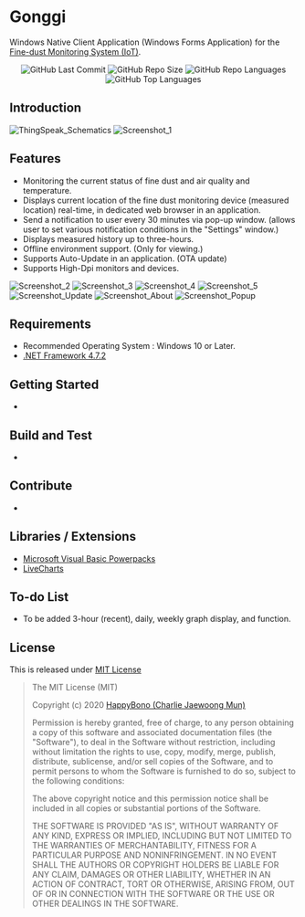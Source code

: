 # Gonggi
Windows Native Client Application (Windows Forms Application) for the [Fine-dust Monitoring System (IoT)](https://github.com/happybono/FinedustMonitorWithGPS).

<div align="center">
<img alt="GitHub Last Commit" src="https://img.shields.io/github/last-commit/happybono/Gonggi"> 
<img alt="GitHub Repo Size" src="https://img.shields.io/github/repo-size/happybono/Gonggi">
<img alt="GitHub Repo Languages" src="https://img.shields.io/github/languages/count/happybono/Gonggi">
<img alt="GitHub Top Languages" src="https://img.shields.io/github/languages/top/HappyBono/Gonggi">
</div>

## Introduction 
<img src="https://github.com/happybono/Gonggi/blob/master/ThingSpeak-WClient.png" alt="ThingSpeak_Schematics"/>

<img src="https://github.com/happybono/Gonggi/blob/master/Gonggi-Screenshot_1.png" alt="Screenshot_1"/>

## Features
* Monitoring the current status of fine dust and air quality and temperature.
* Displays current location of the fine dust monitoring device (measured location) real-time, in dedicated web browser in an application.
* Send a notification to user every 30 minutes via pop-up window. (allows user to set various notification conditions in the "Settings" window.)
* Displays measured history up to three-hours.
* Offline environment support. (Only for viewing.)
* Supports Auto-Update in an application. (OTA update)
* Supports High-Dpi monitors and devices.

<img src="https://github.com/happybono/Gonggi/blob/master/Gonggi-Screenshot_2.png" alt="Screenshot_2"/>

<img src="https://github.com/happybono/Gonggi/blob/master/Gonggi-Screenshot_3.png" alt="Screenshot_3"/>

<img src="https://github.com/happybono/Gonggi/blob/master/Gonggi-Screenshot_4.png" alt="Screenshot_4"/>

<img src="https://github.com/happybono/Gonggi/blob/master/Gonggi-Screenshot_5.png" alt="Screenshot_5"/>

<img src="https://github.com/happybono/Gonggi/blob/master/Gonggi-Update.png" alt="Screenshot_Update"/>

<img src="https://github.com/happybono/Gonggi/blob/master/Gonggi-Version.png" alt="Screenshot_About"/>

<img src="https://github.com/happybono/Gonggi/blob/master/Gonggi-Popup.png" alt="Screenshot_Popup"/>

## Requirements
* Recommended Operating System : Windows 10 or Later.
* [.NET Framework 4.7.2](https://support.microsoft.com/ko-kr/help/4054530/microsoft-net-framework-4-7-2-offline-installer-for-windows) 

## Getting Started
- 

## Build and Test
-

## Contribute
-

## Libraries / Extensions
- [Microsoft Visual Basic Powerpacks](https://www.microsoft.com/en-us/download/details.aspx?id=25169)
- [LiveCharts](https://lvcharts.net/)

## To-do List
* To be added 3-hour (recent), daily, weekly graph display, and function.

## License
This is released under [MIT License](https://opensource.org/licenses/MIT)

> The MIT License (MIT)
>
> Copyright (c) 2020 [HappyBono (Charlie Jaewoong Mun)](https://github.com/happybono/)
> 
> Permission is hereby granted, free of charge, to any person obtaining a copy of this software and associated documentation files (the "Software"), to deal in the Software without restriction, including without limitation the rights to use, copy, modify, merge, publish, distribute, sublicense, and/or sell copies of the Software, and to permit persons to whom the Software is furnished to do so, subject to the following conditions:
> 
> The above copyright notice and this permission notice shall be included in all copies or substantial portions of the Software.
> 
> THE SOFTWARE IS PROVIDED "AS IS", WITHOUT WARRANTY OF ANY KIND, EXPRESS OR IMPLIED, INCLUDING BUT NOT LIMITED TO THE WARRANTIES OF MERCHANTABILITY, FITNESS FOR A PARTICULAR PURPOSE AND NONINFRINGEMENT. IN NO EVENT SHALL THE AUTHORS OR COPYRIGHT HOLDERS BE LIABLE FOR ANY CLAIM, DAMAGES OR OTHER LIABILITY, WHETHER IN AN ACTION OF CONTRACT, TORT OR OTHERWISE, ARISING FROM, OUT OF OR IN CONNECTION WITH THE SOFTWARE OR THE USE OR OTHER DEALINGS IN THE SOFTWARE.
